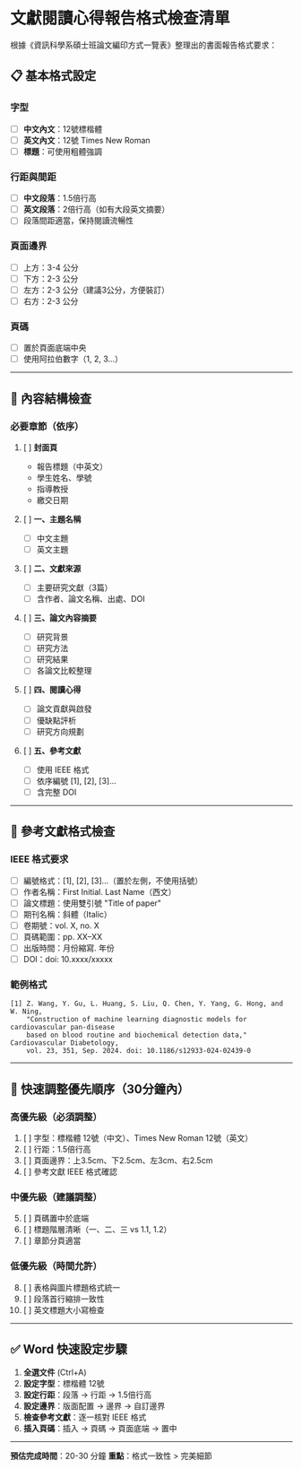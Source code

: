 # 文獻閱讀心得報告格式檢查清單

根據《資訊科學系碩士班論文編印方式一覽表》整理出的書面報告格式要求：

## 📋 基本格式設定

### 字型
- [ ] **中文內文**：12號標楷體
- [ ] **英文內文**：12號 Times New Roman
- [ ] **標題**：可使用粗體強調

### 行距與間距
- [ ] **中文段落**：1.5倍行高
- [ ] **英文段落**：2倍行高（如有大段英文摘要）
- [ ] 段落間距適當，保持閱讀流暢性

### 頁面邊界
- [ ] 上方：3-4 公分
- [ ] 下方：2-3 公分
- [ ] 左方：2-3 公分（建議3公分，方便裝訂）
- [ ] 右方：2-3 公分

### 頁碼
- [ ] 置於頁面底端中央
- [ ] 使用阿拉伯數字（1, 2, 3...）

---

## 📑 內容結構檢查

### 必要章節（依序）
1. [ ] **封面頁**
   - 報告標題（中英文）
   - 學生姓名、學號
   - 指導教授
   - 繳交日期

2. [ ] **一、主題名稱**
   - [ ] 中文主題
   - [ ] 英文主題

3. [ ] **二、文獻來源**
   - [ ] 主要研究文獻（3篇）
   - [ ] 含作者、論文名稱、出處、DOI

4. [ ] **三、論文內容摘要**
   - [ ] 研究背景
   - [ ] 研究方法
   - [ ] 研究結果
   - [ ] 各論文比較整理

5. [ ] **四、閱讀心得**
   - [ ] 論文貢獻與啟發
   - [ ] 優缺點評析
   - [ ] 研究方向規劃

6. [ ] **五、參考文獻**
   - [ ] 使用 IEEE 格式
   - [ ] 依序編號 [1], [2], [3]...
   - [ ] 含完整 DOI

---

## 📖 參考文獻格式檢查

### IEEE 格式要求
- [ ] 編號格式：[1], [2], [3]...（置於左側，不使用括號）
- [ ] 作者名稱：First Initial. Last Name（西文）
- [ ] 論文標題：使用雙引號 "Title of paper"
- [ ] 期刊名稱：斜體（Italic）
- [ ] 卷期號：vol. X, no. X
- [ ] 頁碼範圍：pp. XX–XX
- [ ] 出版時間：月份縮寫. 年份
- [ ] DOI：doi: 10.xxxx/xxxxx

### 範例格式
```
[1] Z. Wang, Y. Gu, L. Huang, S. Liu, Q. Chen, Y. Yang, G. Hong, and W. Ning,
    "Construction of machine learning diagnostic models for cardiovascular pan-disease
    based on blood routine and biochemical detection data," Cardiovascular Diabetology,
    vol. 23, 351, Sep. 2024. doi: 10.1186/s12933-024-02439-0
```

---

## 🎯 快速調整優先順序（30分鐘內）

### 高優先級（必須調整）
1. [ ] 字型：標楷體 12號（中文）、Times New Roman 12號（英文）
2. [ ] 行距：1.5倍行高
3. [ ] 頁面邊界：上3.5cm、下2.5cm、左3cm、右2.5cm
4. [ ] 參考文獻 IEEE 格式確認

### 中優先級（建議調整）
5. [ ] 頁碼置中於底端
6. [ ] 標題階層清晰（一、二、三 vs 1.1, 1.2）
7. [ ] 章節分頁適當

### 低優先級（時間允許）
8. [ ] 表格與圖片標題格式統一
9. [ ] 段落首行縮排一致性
10. [ ] 英文標題大小寫檢查

---

## ✅ Word 快速設定步驟

1. **全選文件** (Ctrl+A)
2. **設定字型**：標楷體 12號
3. **設定行距**：段落 → 行距 → 1.5倍行高
4. **設定邊界**：版面配置 → 邊界 → 自訂邊界
5. **檢查參考文獻**：逐一核對 IEEE 格式
6. **插入頁碼**：插入 → 頁碼 → 頁面底端 → 置中

---

**預估完成時間**：20-30 分鐘
**重點**：格式一致性 > 完美細節
